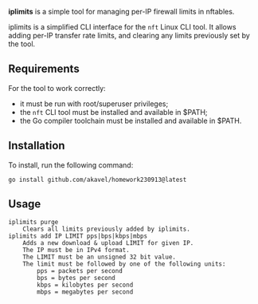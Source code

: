 
**iplimits** is a simple tool for managing per-IP firewall limits in nftables.

iplimits is a simplified CLI interface for the `nft` Linux CLI tool.
It allows adding per-IP transfer rate limits, and clearing any limits
previously set by the tool.

## Requirements

For the tool to work correctly:

  - it must be run with root/superuser privileges;
  - the `nft` CLI tool must be installed and available in $PATH;
  - the Go compiler toolchain must be installed and available in $PATH.

## Installation

To install, run the following command:

	go install github.com/akavel/homework230913@latest

## Usage

	iplimits purge
		Clears all limits previously added by iplimits.
	iplimits add IP LIMIT pps|bps|kbps|mbps
		Adds a new download & upload LIMIT for given IP.
		The IP must be in IPv4 format.
		The LIMIT must be an unsigned 32 bit value.
		The limit must be followed by one of the following units:
			pps = packets per second
			bps = bytes per second
			kbps = kilobytes per second
			mbps = megabytes per second
